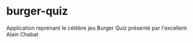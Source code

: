 # burger-quiz
Application reprenant le célèbre jeu Burger Quiz présenté par l'excellent Alain Chabat
